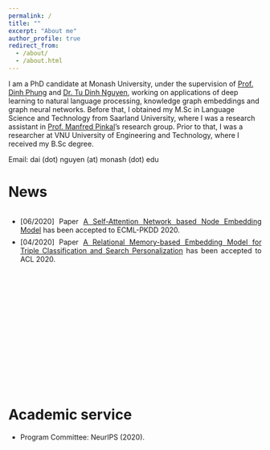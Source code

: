 ```yaml
---
permalink: /
title: ""
excerpt: "About me"
author_profile: true
redirect_from: 
  - /about/
  - /about.html
---
```

I am a PhD candidate at Monash University, under the supervision of [Prof. Dinh Phung](http://dinhphung.ml) and [Dr. Tu Dinh Nguyen](https://scholar.google.com/citations?hl=en&user=4hT6E04AAAAJ&view_op=list_works&sortby=pubdate), working on applications of deep learning to natural language processing, knowledge graph embeddings and graph neural networks. Before that, I obtained my M.Sc in Language Science and Technology from Saarland University, where I was a research assistant in [Prof. Manfred Pinkal](http://www.coli.uni-saarland.de/~pinkal/en/page.php)’s research group. Prior to that, I was a researcher at VNU University of Engineering and Technology, where I received my B.Sc degree.

Email: dai (dot) nguyen (at) monash (dot) edu

News
======

<div class="torightc" style="height:350px;overflow:auto;">
<ul>

<li style="margin-top:0.5em;text-align:justify"> 
  [06/2020] Paper <a href="https://arxiv.org/abs/2006.12100">A Self-Attention Network based Node Embedding Model</a> has been accepted to ECML-PKDD 2020.
</li>

<li style="margin-top:0.5em;text-align:justify"> 
  [04/2020] Paper <a href="https://arxiv.org/abs/1907.06080">A Relational Memory-based Embedding Model for Triple Classification and Search Personalization</a> has been accepted to ACL 2020.
</li>

</ul>
</div>

Academic service
======

<ul>

<li style="margin-top:0.5em;text-align:justify"> 
  Program Committee: NeurIPS (2020).
</li>

</ul>

